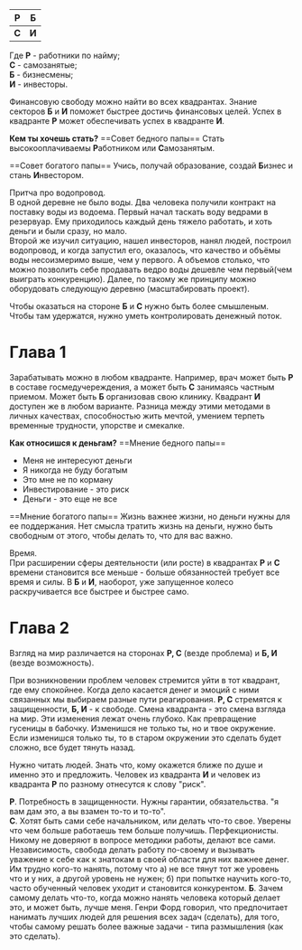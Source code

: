 | **Р**   | **Б**   |
| --- | --- |
| **С**   | **И**   | 
Где **Р** - работники по найму;  
**С** - самозанятые;  
**Б** - бизнесмены;  
**И** - инвесторы.

Финансовую свободу можно найти во всех квадрантах. Знание секторов **Б** и **И** поможет быстрее достичь финансовых целей. Успех в квадранте **Р** может обеспечивать успех в квадранте **И**.

**Кем ты хочешь стать?**
==Совет бедного папы==
Стать высокооплачиваемы **Р**аботником или **С**амозанятым.

==Совет богатого папы==
Учись, получай образование, создай **Б**изнес и стань **И**нвестором.

Притча про водопровод.  
В одной деревне не было воды. Два человека получили контракт на поставку воды из водоема. Первый начал таскать воду ведрами в резервуар. Ему приходилось каждый день тяжело работать, и хоть деньги и были сразу, но мало.  
Второй же изучил ситуацию, нашел инвесторов, нанял людей, построил водопровод, и когда запустил его, оказалось, что качество и объёмы воды несоизмеримо выше, чем у первого. А объемов столько, что можно позволить себе продавать ведро воды дешевле чем первый(чем выиграть конкуренцию). Далее, по такому же принципу можно оборудовать следующую деревню (масштабировать проект).

Чтобы оказаться на стороне **Б** и **С** нужно быть более смышленым. Чтобы там удержатся, нужно уметь контролировать денежный поток.

# Глава 1
Зарабатывать можно в любом квадранте. Например, врач может быть **Р** в составе госмедучереждения, а может быть **С** занимаясь частным приемом. Может быть **Б** организовав свою клинику. Квадрант **И** доступен же в любом варианте. Разница между этими методами в личных качествах, способностью жить мечтой, умением терпеть временные трудности, упорстве и смекалке.

**Как относишся к деньгам?**
==Мнение бедного папы==
- Меня не интересуют деньги
- Я никогда не буду богатым
- Это мне не по корману
- Инвестирование - это риск
- Деньги - это еще не все

==Мнение богатого папы==
Жизнь важнее жизни, но деньги нужны для ее поддержания. Нет смысла тратить жизнь на деньги, нужно быть свободным от этого, чтобы делать то, что для вас важно.

Время.  
При расширении сферы деятельности (или росте) в квадрантах **Р** и **С** времени становится все меньше - больше обязанностей требует все время и силы. В **Б** и **И**, наоборот, уже запущенное колесо раскручивается все быстрее и быстрее само.

# Глава 2
Взгляд на мир различается на сторонах **Р, С** (везде проблема) и **Б, И** (везде возможность).

При возникновении проблем человек стремится уйти в тот квадрант, где ему спокойнее. Когда дело касается денег и эмоций с ними связанных мы выбираем разные пути реагирования. **Р, С** стремятся к защищенности, **Б, И** - к свободе. Смена квадранта - это смена взгляда на мир. Эти изменения лежат очень глубоко. Как превращение гусеницы в бабочку. Изменишся не только ты, но и твое окружение. Если изменишся только ты, то в старом окружении это сделать будет сложно, все будет тянуть назад.

Нужно читать людей. Знать что, кому окажется ближе по душе и именно это и предложить. Человек из квадранта **И** и человек из квадранта **Р** по разному отнесутся к слову "риск".

**Р**. Потребность в защищенности. Нужны гарантии, обязательства. "я вам дам это, а вы взамен то-то и то-то".  
**С**. Хотят быть сами себе начальником, или делать что-то свое. Уверены что чем больше работаешь тем больше получишь. Перфекционисты. Никому не доверяют в вопросе методики работы, делают все сами. Независимость, свобода делать работу по-своему и вызывать уважение к себе как к знатокам в своей области для них важнее денег. Им трудно кого-то нанять, потому что а) не все тянут тот же уровень что и у них, а другой уровень не нужен; б) при попытке научить кого-то, часто обученный человек уходит и становится конкурентом.
**Б**. Зачем самому делать что-то, когда можно нанять человека который делает это, и может быть, лучше меня. Генри Форд говорил, что предпочитает нанимать лучших людей для решения всех задач (сделать), для того, чтобы самому решать более важные задачи - типа размышления (как это сделать).